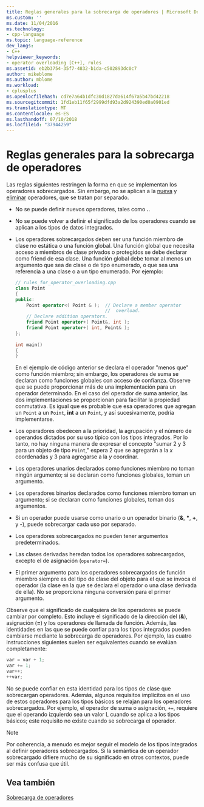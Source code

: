 ```yaml
---
title: Reglas generales para la sobrecarga de operadores | Microsoft Docs
ms.custom: ''
ms.date: 11/04/2016
ms.technology:
- cpp-language
ms.topic: language-reference
dev_langs:
- C++
helpviewer_keywords:
- operator overloading [C++], rules
ms.assetid: eb2b3754-35f7-4832-b1da-c502893dc0c7
author: mikeblome
ms.author: mblome
ms.workload:
- cplusplus
ms.openlocfilehash: cd7e7a64b1dfc30d1827da614f67a5b47bd42218
ms.sourcegitcommit: 1fd1eb11f65f2999dfd93a2d924390ed0a0901ed
ms.translationtype: MT
ms.contentlocale: es-ES
ms.lasthandoff: 07/10/2018
ms.locfileid: "37944259"
---
```

# <a name="general-rules-for-operator-overloading"></a>Reglas generales para la sobrecarga de operadores
Las reglas siguientes restringen la forma en que se implementan los operadores sobrecargados. Sin embargo, no se aplican a la [nueva](../cpp/new-operator-cpp.md) y [eliminar](../cpp/delete-operator-cpp.md) operadores, que se tratan por separado.  
  
-   No se puede definir nuevos operadores, tales como **.**.  
  
-   No se puede volver a definir el significado de los operadores cuando se aplican a los tipos de datos integrados.  
  
-   Los operadores sobrecargados deben ser una función miembro de clase no estática o una función global. Una función global que necesita acceso a miembros de clase privados o protegidos se debe declarar como friend de esa clase. Una función global debe tomar al menos un argumento que sea de clase o de tipo enumerado, o que sea una referencia a una clase o a un tipo enumerado. Por ejemplo:  
  
    ```cpp  
    // rules_for_operator_overloading.cpp  
    class Point  
    {  
    public:  
        Point operator<( Point & );  // Declare a member operator   
                                     //  overload.  
        // Declare addition operators.  
        friend Point operator+( Point&, int );  
        friend Point operator+( int, Point& );  
    };  
  
    int main()  
    {  
    }  
    ```  
  
     En el ejemplo de código anterior se declara el operador "menos que" como función miembro; sin embargo, los operadores de suma se declaran como funciones globales con acceso de confianza. Observe que se puede proporcionar más de una implementación para un operador determinado. En el caso del operador de suma anterior, las dos implementaciones se proporcionan para facilitar la propiedad conmutativa. Es igual que es probable que esa operadores que agregan un `Point` a un `Point`, **int** a un `Point`, y así sucesivamente, podría implementarse.  
  
-   Los operadores obedecen a la prioridad, la agrupación y el número de operandos dictados por su uso típico con los tipos integrados. Por lo tanto, no hay ninguna manera de expresar el concepto "sumar 2 y 3 para un objeto de tipo `Point`," espera 2 que se agregarán a la *x* coordenadas y 3 para agregarse a la *y* coordinar.  
  
-   Los operadores unarios declarados como funciones miembro no toman ningún argumento; si se declaran como funciones globales, toman un argumento.  
  
-   Los operadores binarios declarados como funciones miembro toman un argumento; si se declaran como funciones globales, toman dos argumentos.  
  
-   Si un operador puede usarse como unario o un operador binario (__&__, __*__, __+__, y __-__), puede sobrecargar cada uso por separado.  
  
-   Los operadores sobrecargados no pueden tener argumentos predeterminados.  
  
-   Las clases derivadas heredan todos los operadores sobrecargados, excepto el de asignación (`operator=`).  
  
-   El primer argumento para los operadores sobrecargados de función miembro siempre es del tipo de clase del objeto para el que se invoca el operador (la clase en la que se declara el operador o una clase derivada de ella). No se proporciona ninguna conversión para el primer argumento.  
  
 Observe que el significado de cualquiera de los operadores se puede cambiar por completo. Esto incluye el significado de la dirección del (**&**), asignación (**=**) y los operadores de llamada de función. Además, las identidades en las que se puede confiar para los tipos integrados pueden cambiarse mediante la sobrecarga de operadores. Por ejemplo, las cuatro instrucciones siguientes suelen ser equivalentes cuando se evalúan completamente:  
  
```cpp 
var = var + 1;  
var += 1;  
var++;  
++var;  
```  
  
 No se puede confiar en esta identidad para los tipos de clase que sobrecargan operadores. Además, algunos requisitos implícitos en el uso de estos operadores para los tipos básicos se relajan para los operadores sobrecargados. Por ejemplo, el operador de suma o asignación, `+=`, requiere que el operando izquierdo sea un valor L cuando se aplica a los tipos básicos; este requisito no existe cuando se sobrecarga el operador.  
  
> [!NOTE]
> Por coherencia, a menudo es mejor seguir el modelo de los tipos integrados al definir operadores sobrecargados. Si la semántica de un operador sobrecargado difiere mucho de su significado en otros contextos, puede ser más confusa que útil.  
  
## <a name="see-also"></a>Vea también  
 [Sobrecarga de operadores](../cpp/operator-overloading.md)